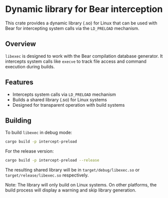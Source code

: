 # Dynamic library for Bear interception

This crate provides a dynamic library (.so) for Linux that can be used with Bear for intercepting system calls via the `LD_PRELOAD` mechanism.

## Overview

`libexec` is designed to work with the Bear compilation database generator. It intercepts system calls like `execve` to track file access and command execution during builds.

## Features

- Intercepts system calls via `LD_PRELOAD` mechanism
- Builds a shared library (.so) for Linux systems
- Designed for transparent operation with build systems

## Building

To build `libexec` in debug mode:

```bash
cargo build -p intercept-preload
```

For the release version:

```bash
cargo build -p intercept-preload --release
```

The resulting shared library will be in `target/debug/libexec.so` or `target/release/libexec.so` respectively.

Note: The library will only build on Linux systems. On other platforms, the build process will display a warning and skip library generation.
